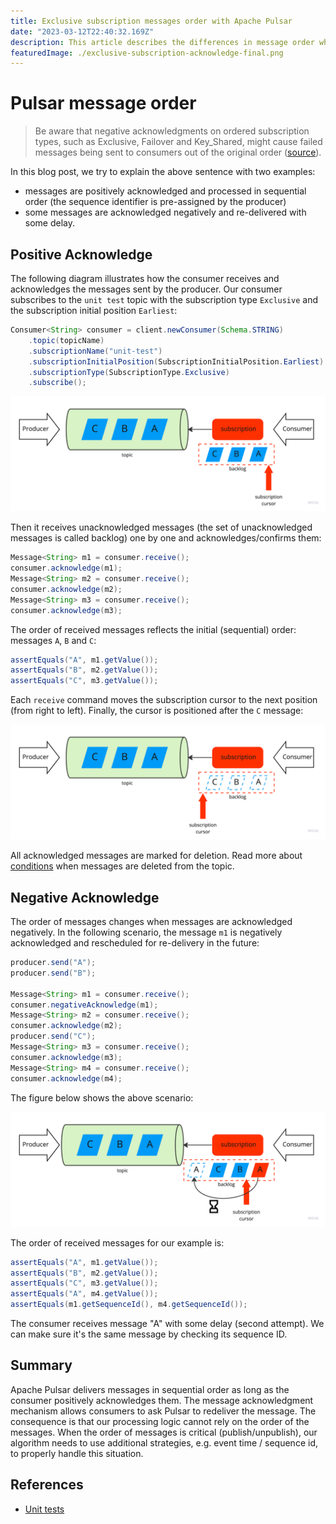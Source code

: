 ```yaml
---
title: Exclusive subscription messages order with Apache Pulsar 
date: "2023-03-12T22:40:32.169Z"
description: This article describes the differences in message order when the recipient/consumer confirms or rejects messages subscribed to with an exclusive subscription.
featuredImage: ./exclusive-subscription-acknowledge-final.png
---
```

# Pulsar message order

> Be aware that negative acknowledgments on ordered subscription types, such as Exclusive, Failover and Key_Shared, might cause failed messages being sent to consumers out of the original order ([source](https://pulsar.apache.org/docs/2.11.x/concepts-messaging/)).

In this blog post, we try to explain the above sentence with two examples:
- messages are positively acknowledged and processed in sequential order (the sequence identifier is pre-assigned by the producer)
- some messages are acknowledged negatively and re-delivered with some delay.

## Positive Acknowledge

The following diagram illustrates how the consumer receives and acknowledges the messages sent by the producer. Our consumer subscribes to the `unit test` topic with the subscription type `Exclusive` and the subscription initial position `Earliest`:

```java
Consumer<String> consumer = client.newConsumer(Schema.STRING)
    .topic(topicName)
    .subscriptionName("unit-test")
    .subscriptionInitialPosition(SubscriptionInitialPosition.Earliest)
    .subscriptionType(SubscriptionType.Exclusive)
    .subscribe();
```

![Exclusive subscription backlog state before messages acknowledge](exclusive-subscription-acknowledge-initial.png)

Then it receives unacknowledged messages (the set of unacknowledged messages is called backlog) one by one and acknowledges/confirms them:

```java
Message<String> m1 = consumer.receive();
consumer.acknowledge(m1);
Message<String> m2 = consumer.receive();
consumer.acknowledge(m2);
Message<String> m3 = consumer.receive();
consumer.acknowledge(m3);
```

The order of received messages reflects the initial (sequential) order: messages `A`, `B` and `C`:

```java
assertEquals("A", m1.getValue());
assertEquals("B", m2.getValue());
assertEquals("C", m3.getValue());
```

Each `receive` command moves the subscription cursor to the next position (from right to left). Finally, the cursor is positioned after the `C` message:

![Exclusive subscription backlog state after messages acknowledge](exclusive-subscription-acknowledge-final.png)

All acknowledged messages are marked for deletion. Read more about [conditions](https://pulsar.apache.org/docs/2.11.x/cookbooks-retention-expiry/) when messages are deleted from the topic.

## Negative Acknowledge

The order of messages changes when messages are acknowledged negatively. In the following scenario, the message `m1` is negatively acknowledged and rescheduled for re-delivery in the future:

```java
producer.send("A");
producer.send("B");

Message<String> m1 = consumer.receive();
consumer.negativeAcknowledge(m1);
Message<String> m2 = consumer.receive();
consumer.acknowledge(m2);
producer.send("C");
Message<String> m3 = consumer.receive();
consumer.acknowledge(m3);
Message<String> m4 = consumer.receive();
consumer.acknowledge(m4);
```

The figure below shows the above scenario:

![Exclusive subscription backlog state after message negative acknowledge](exclusive-subscription-negative-acknoledge-initial.png)

The order of received messages for our example is:

```java
assertEquals("A", m1.getValue());
assertEquals("B", m2.getValue());
assertEquals("C", m3.getValue());
assertEquals("A", m4.getValue());
assertEquals(m1.getSequenceId(), m4.getSequenceId());
```

The consumer receives message "A" with some delay (second attempt). We can make sure it's the same message by checking its sequence ID.

## Summary
Apache Pulsar delivers messages in sequential order as long as the consumer positively acknowledges them. The message acknowledgment mechanism allows consumers to ask Pulsar to redeliver the message. The consequence is that our processing logic cannot rely on the order of the messages. When the order of messages is critical (publish/unpublish), our algorithm needs to use additional strategies, e.g. event time / sequence id, to properly handle this situation.

## References
- [Unit tests](https://github.com/handsonarchitects/sandbox/blob/main/pulsar/src/test/java/com/handsonarchitects/pulsar/ExclusiveSubscriptionMessageOrderTest.java)
